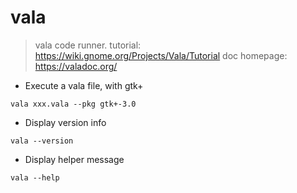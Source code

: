 # vala
> vala code runner.
> tutorial: <https://wiki.gnome.org/Projects/Vala/Tutorial>
> doc homepage: <https://valadoc.org/>

- Execute a vala file, with gtk+

`vala xxx.vala --pkg gtk+-3.0`

- Display version info

`vala --version`

-  Display helper message

`vala --help`
